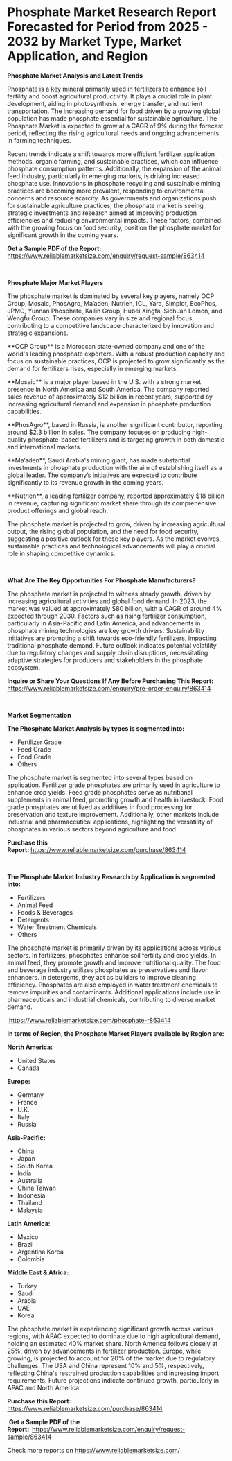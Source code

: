 <p><h1>Phosphate Market Research Report Forecasted for Period from 2025 -  2032 by Market Type, Market Application, and Region</h1></p><p><strong>Phosphate Market Analysis and Latest Trends</strong></p>
<p><p>Phosphate is a key mineral primarily used in fertilizers to enhance soil fertility and boost agricultural productivity. It plays a crucial role in plant development, aiding in photosynthesis, energy transfer, and nutrient transportation. The increasing demand for food driven by a growing global population has made phosphate essential for sustainable agriculture. The Phosphate Market is expected to grow at a CAGR of 9% during the forecast period, reflecting the rising agricultural needs and ongoing advancements in farming techniques.</p><p>Recent trends indicate a shift towards more efficient fertilizer application methods, organic farming, and sustainable practices, which can influence phosphate consumption patterns. Additionally, the expansion of the animal feed industry, particularly in emerging markets, is driving increased phosphate use. Innovations in phosphate recycling and sustainable mining practices are becoming more prevalent, responding to environmental concerns and resource scarcity. As governments and organizations push for sustainable agriculture practices, the phosphate market is seeing strategic investments and research aimed at improving production efficiencies and reducing environmental impacts. These factors, combined with the growing focus on food security, position the phosphate market for significant growth in the coming years.</p></p>
<p><strong>Get a Sample PDF of the Report:&nbsp;</strong> <a href="https://www.reliablemarketsize.com/enquiry/request-sample/863414?utm_campaign=2272&utm_medium=2&utm_source=Github&utm_content=ia&utm_term=30012025&utm_id=phosphate">https://www.reliablemarketsize.com/enquiry/request-sample/863414</a></p>
<p>&nbsp;</p>
<p><strong>Phosphate Major Market Players</strong></p>
<p><p>The phosphate market is dominated by several key players, namely OCP Group, Mosaic, PhosAgro, Ma’aden, Nutrien, ICL, Yara, Simplot, EcoPhos, JPMC, Yunnan Phosphate, Kailin Group, Hubei Xingfa, Sichuan Lomon, and Wengfu Group. These companies vary in size and regional focus, contributing to a competitive landscape characterized by innovation and strategic expansions.</p><p>**OCP Group** is a Moroccan state-owned company and one of the world's leading phosphate exporters. With a robust production capacity and focus on sustainable practices, OCP is projected to grow significantly as the demand for fertilizers rises, especially in emerging markets.</p><p>**Mosaic** is a major player based in the U.S. with a strong market presence in North America and South America. The company reported sales revenue of approximately $12 billion in recent years, supported by increasing agricultural demand and expansion in phosphate production capabilities.</p><p>**PhosAgro**, based in Russia, is another significant contributor, reporting around $2.3 billion in sales. The company focuses on producing high-quality phosphate-based fertilizers and is targeting growth in both domestic and international markets.</p><p>**Ma’aden**, Saudi Arabia's mining giant, has made substantial investments in phosphate production with the aim of establishing itself as a global leader. The company’s initiatives are expected to contribute significantly to its revenue growth in the coming years.</p><p>**Nutrien**, a leading fertilizer company, reported approximately $18 billion in revenue, capturing significant market share through its comprehensive product offerings and global reach.</p><p>The phosphate market is projected to grow, driven by increasing agricultural output, the rising global population, and the need for food security, suggesting a positive outlook for these key players. As the market evolves, sustainable practices and technological advancements will play a crucial role in shaping competitive dynamics.</p></p>
<p>&nbsp;</p>
<p><strong>What Are The Key Opportunities For Phosphate Manufacturers?</strong></p>
<p><p>The phosphate market is projected to witness steady growth, driven by increasing agricultural activities and global food demand. In 2023, the market was valued at approximately $80 billion, with a CAGR of around 4% expected through 2030. Factors such as rising fertilizer consumption, particularly in Asia-Pacific and Latin America, and advancements in phosphate mining technologies are key growth drivers. Sustainability initiatives are prompting a shift towards eco-friendly fertilizers, impacting traditional phosphate demand. Future outlook indicates potential volatility due to regulatory changes and supply chain disruptions, necessitating adaptive strategies for producers and stakeholders in the phosphate ecosystem.</p></p>
<p><strong>Inquire or Share Your Questions If Any Before Purchasing This Report:</strong> <a href="https://www.reliablemarketsize.com/enquiry/pre-order-enquiry/863414?utm_campaign=2272&utm_medium=2&utm_source=Github&utm_content=ia&utm_term=30012025&utm_id=phosphate">https://www.reliablemarketsize.com/enquiry/pre-order-enquiry/863414</a></p>
<p>&nbsp;</p>
<p><strong>Market Segmentation</strong></p>
<p><strong>The Phosphate Market Analysis by types is segmented into:</strong></p>
<p><ul><li>Fertilizer Grade</li><li>Feed Grade</li><li>Food Grade</li><li>Others</li></ul></p>
<p><p>The phosphate market is segmented into several types based on application. Fertilizer grade phosphates are primarily used in agriculture to enhance crop yields. Feed grade phosphates serve as nutritional supplements in animal feed, promoting growth and health in livestock. Food grade phosphates are utilized as additives in food processing for preservation and texture improvement. Additionally, other markets include industrial and pharmaceutical applications, highlighting the versatility of phosphates in various sectors beyond agriculture and food.</p></p>
<p><strong>Purchase this Report:&nbsp;</strong><a href="https://www.reliablemarketsize.com/purchase/863414?utm_campaign=2272&utm_medium=2&utm_source=Github&utm_content=ia&utm_term=30012025&utm_id=phosphate">https://www.reliablemarketsize.com/purchase/863414</a></p>
<p>&nbsp;</p>
<p><strong>The Phosphate Market Industry Research by Application is segmented into:</strong></p>
<p><ul><li>Fertilizers</li><li>Animal Feed</li><li>Foods & Beverages</li><li>Detergents</li><li>Water Treatment Chemicals</li><li>Others</li></ul></p>
<p><p>The phosphate market is primarily driven by its applications across various sectors. In fertilizers, phosphates enhance soil fertility and crop yields. In animal feed, they promote growth and improve nutritional quality. The food and beverage industry utilizes phosphates as preservatives and flavor enhancers. In detergents, they act as builders to improve cleaning efficiency. Phosphates are also employed in water treatment chemicals to remove impurities and contaminants. Additional applications include use in pharmaceuticals and industrial chemicals, contributing to diverse market demand.</p></p>
<p><a href="https://www.reliablemarketsize.com/phosphate-r863414?utm_campaign=2272&utm_medium=2&utm_source=Github&utm_content=ia&utm_term=30012025&utm_id=phosphate">&nbsp;https://www.reliablemarketsize.com/phosphate-r863414</a></p>
<p><strong>In terms of Region, the Phosphate Market Players available by Region are:</strong></p>
<p>
    <p> <strong> North America: </strong>
        <ul>
            <li>United States</li>
            <li>Canada</li>
        </ul>
        </p> 
    <p> <strong> Europe: </strong>
        <ul>
            <li>Germany</li>
            <li>France</li>
            <li>U.K.</li>
            <li>Italy</li>
            <li>Russia</li>
        </ul>
        </p> 
    <p> <strong> Asia-Pacific: </strong>
        <ul>
            <li>China</li>
            <li>Japan</li>
            <li>South Korea</li>
            <li>India</li>
            <li>Australia</li>
            <li>China Taiwan</li>
            <li>Indonesia</li>
            <li>Thailand</li>
            <li>Malaysia</li>
        </ul>
        </p> 
    <p> <strong> Latin America: </strong>
        <ul>
            <li>Mexico</li>
            <li>Brazil</li>
            <li>Argentina Korea</li>
            <li>Colombia</li>
        </ul>
        </p> 
    <p> <strong> Middle East & Africa: </strong>
        <ul>
            <li>Turkey</li>
            <li>Saudi</li>
            <li>Arabia</li>
            <li>UAE</li>
            <li>Korea</li>
        </ul>
    </p>
    </p>
<p><p>The phosphate market is experiencing significant growth across various regions, with APAC expected to dominate due to high agricultural demand, holding an estimated 40% market share. North America follows closely at 25%, driven by advancements in fertilizer production. Europe, while growing, is projected to account for 20% of the market due to regulatory challenges. The USA and China represent 10% and 5%, respectively, reflecting China's restrained production capabilities and increasing import requirements. Future projections indicate continued growth, particularly in APAC and North America.</p></p>
<p><strong>Purchase this Report: </strong><a href="https://www.reliablemarketsize.com/purchase/863414?utm_campaign=2272&utm_medium=2&utm_source=Github&utm_content=ia&utm_term=30012025&utm_id=phosphate">https://www.reliablemarketsize.com/purchase/863414</a></p>
<p>&nbsp;<strong>Get a Sample PDF of the Report:&nbsp;&nbsp;</strong><a href="https://www.reliablemarketsize.com/enquiry/request-sample/863414?utm_campaign=2272&utm_medium=2&utm_source=Github&utm_content=ia&utm_term=30012025&utm_id=phosphate">https://www.reliablemarketsize.com/enquiry/request-sample/863414</a></p>
<p><strong></strong></p>
<p>Check more reports on <a href="https://www.reliablemarketsize.com/?utm_campaign=2272&utm_medium=2&utm_source=Github&utm_content=ia&utm_term=30012025&utm_id=phosphate">https://www.reliablemarketsize.com/</a></p>